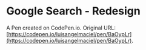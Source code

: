 # Google Search - Redesign

A Pen created on CodePen.io. Original URL: [https://codepen.io/luisangelmaciel/pen/BaOypLr](https://codepen.io/luisangelmaciel/pen/BaOypLr).

